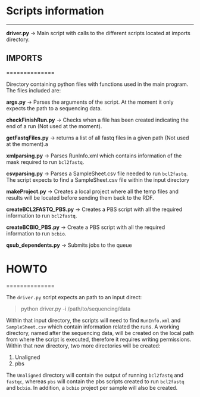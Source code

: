 # Scripts information #
---------------------

**driver.py** ->  Main script with calls to the different scripts located at imports directory.

## IMPORTS ##
==============

Directory containing python files with functions used in the main program.
The files included are:

**args.py** -> Parses the arguments of the script. At the moment it only expects the path to a sequencing data.

**checkFinishRun.py** -> Checks when a file has been created indicating the end of a run (Not used at the moment).

**getFastqFiles.py** -> returns a list of all fastq files in a given path (Not used at the moment).a

**xmlparsing.py** -> Parses RunInfo.xml which contains information of the mask required to run `bcl2fastq`.

**csvparsing.py** -> Parses a SampleSheet.csv file needed to run `bcl2fastq`. The script expects to find a SampleSheet.csv file within the input directory

**makeProject.py** -> Creates a local project where all the temp files and results will be located before sending them back to the RDF.

**createBCL2FASTQ_PBS.py** -> Creates a PBS script with all the required information to run `bcl2fastq`.

**createBCBIO_PBS.py** -> Create a PBS script with all the required information to run `bcbio`. 

**qsub_dependents.py** -> Submits jobs to the queue 


# HOWTO #
==============

The `driver.py` script expects an path to an input direct:

> python driver.py -i /path/to/sequencing/data

Within that input directory, the scripts will need to find `RunInfo.xml` and `SampleSheet.csv` which contain information related the runs. A working directory, named after the sequencing data, will be created on the local path from 
where the script is executed, therefore it requires writing permissions. Within that new directory, two more directories will be created:

1. Unaligned
2. pbs

The `Unaligned` directory will contain the output of running `bcl2fastq` and `fastqc`, whereas `pbs` will contain the pbs scripts created to run `bcl2fastq` and `bcbio`. In addition, a `bcbio` project
per sample will also be created. 
